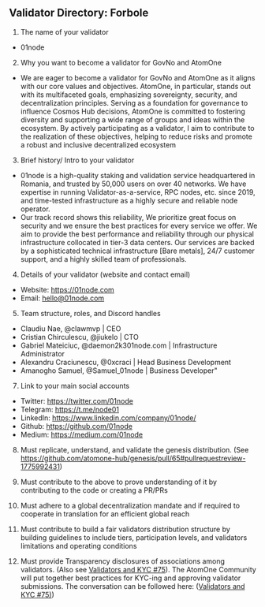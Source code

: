 ## Validator Directory: Forbole

1) The name of your validator

- 01node

2) Why you want to become a validator for GovNo and AtomOne

- We are eager to become a validator for GovNo and AtomOne as it aligns with our core values and objectives. AtomOne, in particular, stands out with its multifaceted goals, emphasizing sovereignty, security, and decentralization principles. Serving as a foundation for governance to influence Cosmos Hub decisions, AtomOne is committed to fostering diversity and supporting a wide range of groups and ideas within the ecosystem. By actively participating as a validator, I aim to contribute to the realization of these objectives, helping to reduce risks and promote a robust and inclusive decentralized ecosystem

3) Brief history/ Intro to your validator

- 01node is a high-quality staking and validation service headquartered in Romania, and trusted by 50,000 users on over 40 networks. We have expertise in running  Validator-as-a-service, RPC nodes, etc. since 2019, and time-tested infrastructure as a highly secure and reliable node operator.
- Our track record shows this reliability, We prioritize great focus on security and we ensure the best practices for every service we offer. We aim to provide the best performance and reliability through our physical infrastructure collocated in tier-3 data centers. Our services are backed by a sophisticated technical infrastructure [Bare metals], 24/7 customer support, and a highly skilled team of professionals.
 
4) Details of your validator (website and contact email)

- Website: https://01node.com
- Email: hello@01node.com

5) Team structure, roles, and Discord handles

- Claudiu Nae, @clawmvp | CEO
- Cristian Chirculescu, @jiukelo | CTO
- Gabriel Mateiciuc, @daemon2k301node.com | Infrastructure Administrator
- Alexandru Craciunescu, @0xcraci | Head Business Development
- Amanogho Samuel, @Samuel_01node | Business Developer"

7) Link to your main social accounts

- Twitter: https://twitter.com/01node
- Telegram: https://t.me/node01
- LinkedIn: https://www.linkedin.com/company/01node/
- Github: https://github.com/01node
- Medium: https://medium.com/01node

8) Must replicate, understand, and validate the genesis distribution. (See https://github.com/atomone-hub/genesis/pull/65#pullrequestreview-1775992431)

9) Must contribute to the above to prove understanding of it by contributing to the code or creating a PR/PRs

10) Must adhere to a global decentralization mandate and if required to cooperate in translation for an efficient global reach

11) Must contribute to build a fair validators distribution structure by building guidelines to include tiers, participation levels, and validators limitations and operating conditions

12) Must provide Transparency disclosures of associations among validators. (Also see [Validators and KYC #75](https://github.com/atomone-hub/genesis/issues/75#issue-2034573094)). The AtomOne Community will put together best practices for KYC-ing and approving validator submissions. The conversation can be followed here: ([Validators and KYC #75)](https://github.com/atomone-hub/genesis/issues/75#issue-2034573094))
